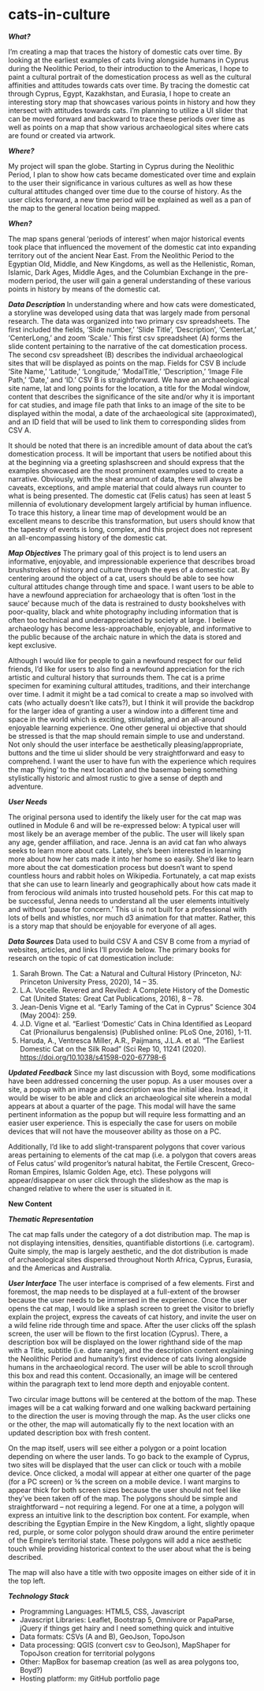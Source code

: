 # cats-in-culture

***What?***

I’m creating a map that traces the history of domestic cats over time. By looking at the earliest examples of cats living alongside humans in Cyprus during the Neolithic Period, to their introduction to the Americas, I hope to paint a cultural portrait of the domestication process as well as the cultural affinities and attitudes towards cats over time. By tracing the domestic cat through Cyprus, Egypt, Kazakhstan, and Eurasia, I hope to create an interesting story map that showcases various points in history and how they intersect with attitudes towards cats. I’m planning to utilize a UI slider that can be moved forward and backward to trace these periods over time as well as points on a map that show various archaeological sites where cats are found or created via artwork. 

***Where?*** 

My project will span the globe. Starting in Cyprus during the Neolithic Period, I plan to show how cats became domesticated over time and explain to the user their significance in various cultures as well as how these cultural attitudes changed over time due to the course of history. As the user clicks forward, a new time period will be explained as well as a pan of the map to the general location being mapped. 

***When?***


The map spans general ‘periods of interest’ when major historical events took place that influenced the movement of the domestic cat into expanding territory out of the ancient Near East. From the Neolithic Period to the Egyptian Old, Middle, and New Kingdoms, as well as the Hellenistic, Roman, Islamic, Dark Ages, Middle Ages, and the Columbian Exchange in the pre-modern period, the user will gain a general understanding of these various points in history by means of the domestic cat. 



***Data Description***
     In understanding where and how cats were domesticated, a storyline was developed using data that was largely made from personal research. The data was organized into two primary csv spreadsheets. The first included the fields, ‘Slide number,’ ‘Slide Title’, ‘Description’, ‘CenterLat,’ ‘CenterLong,’ and zoom ‘Scale.’ This first csv spreadsheet (A) forms the slide content pertaining to the narrative of the cat domestication process. The second csv spreadsheet (B) describes the individual archaeological sites that will be displayed as points on the map. Fields for CSV B include ‘Site Name,’ ‘Latitude,’ ‘Longitude,’ ‘ModalTitle,’ ‘Description,’ ‘Image File Path,’ ‘Date,’ and ‘ID.’ CSV B is straightforward. We have an archaeological site name, lat and long points for the location, a title for the Modal window, content that describes the significance of the site and/or why it is important for cat studies, and image file path that links to an image of the site to be displayed within the modal, a date of the archaeological site (approximated), and an ID field that will be used to link them to corresponding slides from CSV A. 
     
     
   It should be noted that there is an incredible amount of data about the cat’s domestication process. It will be important that users be notified about this at the beginning via a greeting splashscreen and should express that the examples showcased are the most prominent examples used to create a narrative. Obviously, with the shear amount of data, there will always be caveats, exceptions, and ample material that could always run counter to what is being presented. The domestic cat (Felis catus) has seen at least 5 millennia of evolutionary development largely artificial by human influence. To trace this history, a linear time map of development would be an excellent means to describe this transformation, but users should know that the tapestry of events is long, complex, and this project does not represent an all-encompassing history of the domestic cat. 

***Map Objectives*** 
The primary goal of this project is to lend users an informative, enjoyable, and impressionable experience that describes broad brushstrokes of history and culture through the eyes of a domestic cat. By centering around the object of a cat, users should be able to see how cultural attitudes change through time and space. I want users to be able to have a newfound appreciation for archaeology that is often ‘lost in the sauce’ because much of the data is restrained to dusty bookshelves with poor-quality, black and white photography including information that is often too technical and underappreciated by society at large. I believe archaeology has become less-approachable, enjoyable, and informative to the public because of the archaic nature in which the data is stored and kept exclusive. 
 
 Although I would like for people to gain a newfound respect for our felid friends, I’d like for users to also find a newfound appreciation for the rich artistic and cultural history that surrounds them. The cat is a prime specimen for examining cultural attitudes, traditions, and their interchange over time. I admit it might be a tad comical to create a map so involved with cats (who actually doesn’t like cats?), but I think it will provide the backdrop for the larger idea of granting a user a window into a different time and space in the world which is exciting, stimulating, and an all-around enjoyable learning experience. 
One other general ui objective that should be stressed is that the map should remain simple to use and understand. Not only should the user interface be aesthetically pleasing/appropriate, buttons and the time ui slider should be very straightforward and easy to comprehend. I want the user to have fun with the experience which requires the map ‘flying’ to the next location and the basemap being something stylistically historic and almost rustic to give a sense of depth and adventure. 


***User Needs***

The original persona used to identify the likely user for the cat map was outlined in Module 6 and will be re-expressed below: 
A typical user will most likely be an average member of the public. The user will likely span any age, gender affiliation, and race.
Jenna is an avid cat fan who always seeks to learn more about cats. Lately, she’s been interested in learning more about how her cats made it into her home so easily. She’d like to learn more about the cat domestication process but doesn’t want to spend countless hours and rabbit holes on Wikipedia. Fortunately, a cat map exists that she can use to learn linearly and geographically about how cats made it from ferocious wild animals into trusted household pets.
For this cat map to be successful, Jenna needs to understand all the user elements intuitively and without ‘pause for concern.’ This ui is not built for a professional with lots of bells and whistles, nor much d3 animation for that matter. Rather, this is a story map that should be enjoyable for everyone of all ages. 

***Data Sources*** 
Data used to build CSV A and CSV B come from a myriad of websites, articles, and links I’ll provide below. The primary books for research on the topic of cat domestication include:

1.	Sarah Brown. The Cat: a Natural and Cultural History (Princeton, NJ: Princeton University Press, 2020), 14 – 35. 
2.	L.A. Vocelle. Revered and Reviled: A Complete History of the Domestic Cat (United States: Great Cat Publications, 2016), 8 – 78. 
3.	Jean-Denis Vigne et al. “Early Taming of the Cat in Cyprus” Science 304 (May 2004): 259.
4.	J.D. Vigne et al. “Earliest ‘Domestic’ Cats in China Identified as Leopard Cat (Prionailurus bengalensis) (Published online: PLoS One, 2016), 1-11. 
5.	Haruda, A., Ventresca Miller, A.R., Paijmans, J.L.A. et al. “The Earliest Domestic Cat on the Silk Road” (Sci Rep 10, 11241 (2020). https://doi.org/10.1038/s41598-020-67798-6

***Updated Feedback***
Since my last discussion with Boyd, some modifications have been addressed concerning the user popup. As a user mouses over a site, a popup with an image and description was the initial idea. Instead, it would be wiser to be able and click an archaeological site wherein a modal appears at about a quarter of the page. This modal will have the same pertinent information as the popup but will require less formatting and an easier user experience. This is especially the case for users on mobile devices that will not have the mouseover ability as those on a PC. 

Additionally, I’d like to add slight-transparent polygons that cover various areas pertaining to elements of the cat map (i.e. a polygon that covers areas of Felus catus’ wild progenitor’s natural habitat, the Fertile Crescent, Greco-Roman Empires, Islamic Golden Age, etc). These polygons will appear/disappear on user click through the slideshow as the map is changed relative to where the user is situated in it. 

**New Content** 

***Thematic Representation***

The cat map falls under the category of a dot distribution map.  The map is not displaying intensities, densities, quantifiable distortions (i.e. cartogram). Quite simply, the map is largely aesthetic, and the dot distribution is made of archaeological sites dispersed throughout North Africa, Cyprus, Eurasia, and the Americas and Australia. 

***User Interface***
The user interface is comprised of a few elements. First and foremost, the map needs to be displayed at a full-extent of the browser because the user needs to be immersed in the experience. Once the user opens the cat map, I would like a splash screen to greet the visitor to briefly explain the project, express the caveats of cat history, and invite the user on a wild feline ride through time and space. After the user clicks off the splash screen, the user will be flown to the first location (Cyprus). There, a description box will be displayed on the lower righthand side of the map with a Title, subtitle (i.e. date range), and the description content explaining the Neolithic Period and humanity’s first evidence of cats living alongside humans in the archaeological record. The user will be able to scroll through this box and read this content. Occasionally, an image will be centered within the paragraph text to lend more depth and enjoyable content. 
     
  Two circular image buttons will be centered at the bottom of the map. These images will be a cat walking forward and one walking backward pertaining to the direction the user is moving through the map. As the user clicks one or the other, the map will automatically fly to the next location with an updated description box with fresh content. 
 
 On the map itself, users will see either a polygon or a point location depending on where the user lands. To go back to the example of Cyprus, two sites will be displayed that the user can click or touch with a mobile device. Once clicked, a modal will appear at either one quarter of the page (for a PC screen) or ¾ the screen on a mobile device. I want margins to appear thick for both screen sizes because the user should not feel like they’ve been taken off of the map. The polygons should be simple and straightforward – not requiring a legend. For one at a time, a polygon will express an intuitive link to the description box content. For example, when describing the Egyptian Empire in the New Kingdom, a light, slightly opaque red, purple, or some color polygon should draw around the entire perimeter of the Empire’s territorial state. These polygons will add a nice aesthetic touch while providing historical context to the user about what the is being described. 

The map will also have a title with two opposite images on either side of it in the top left. 


***Technology Stack*** 
- Programming Languages: HTML5, CSS, Javascript
- Javascript Libraries: Leaflet, Bootstrap 5, Omnivore or PapaParse, jQuery if things get hairy and I need something quick and intuitive 
- Data formats: CSVs (A and B), GeoJson, TopoJson
- Data processing: QGIS (convert csv to GeoJson), MapShaper for TopoJson creation for territorial polygons
- Other: MapBox for basemap creation (as well as area polygons too, Boyd?)
- Hosting platform: my GitHub portfolio page 


